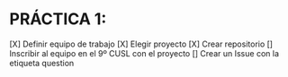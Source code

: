 PRÁCTICA 1:
=======
[X] Definir equipo de trabajo
[X] Elegir proyecto
[X] Crear repositorio
[] Inscribir al equipo en el 9º CUSL con el proyecto
[] Crear un Issue con la etiqueta question
